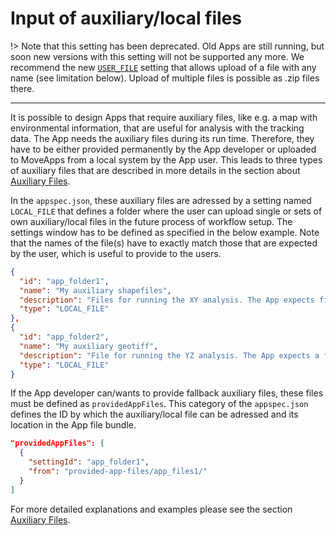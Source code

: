 # Input of auxiliary/local files

!> Note that this setting has been deprecated. Old Apps are still running, but soon new versions with this setting will not be supported any more. We recommend the new [`USER_FILE`](appspec/current/settings/user_file.md) setting that allows upload of a file with any name (see limitation below). Upload of multiple files is possible as .zip files there.

---

It is possible to design Apps that require auxiliary files, like e.g. a map with environmental information, that are useful for analysis with the tracking data. The App needs the auxiliary files during its run time. Therefore, they have to be either provided permanently by the App developer or uploaded to MoveApps from a local system by the App user. This leads to three types of auxiliary files that are described in more details in the section about [Auxiliary Files](auxiliary.md).

In the `appspec.json`, these auxiliary files are adressed by a setting named `LOCAL_FILE` that defines a folder where the user can upload single or sets of own auxiliary/local files in the future process of workflow setup. The settings window has to be defined as specified in the below example. Note that the names of the file(s) have to exactly match those that are expected by the user, which is useful to provide to the users.

```appspec.json
{
  "id": "app_folder1",
  "name": "My auxiliary shapefiles",
  "description": "Files for running the XY analysis. The App expects files with the exact names: 1. `My_Auxiliary_Shapefile.cpg`, 2. `My_Auxiliary_Shapefile.dbf`, 3. `My_Auxiliary_Shapefile.prj`, 4. `My_Auxiliary_Shapefile.shp`, 5. `My_Auxiliary_Shapefile.shx`.",
  "type": "LOCAL_FILE"
},
{
  "id": "app_folder2",
  "name": "My auxiliary geotiff",
  "description": "File for running the YZ analysis. The App expects a file with the exact name: `My_Auxiliary_Geofile.geotiff`.",
  "type": "LOCAL_FILE"
}
```

If the App developer can/wants to provide fallback auxiliary files, these files must be defined as `providedAppFiles`. This category of the `appspec.json` defines the ID by which the auxiliary/local file can be adressed and its location in the App file bundle.


```appspec.json
"providedAppFiles": [
  {
    "settingId": "app_folder1",
    "from": "provided-app-files/app_files1/"
  }
]
```

For more detailed explanations and examples please see the section [Auxiliary Files](auxiliary.md).
